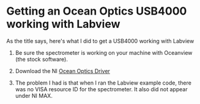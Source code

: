 # Getting an Ocean Optics USB4000 working with Labview

As the title says, here's what I did to get a USB4000 working with Labview

1. Be sure the spectrometer is working on your machine with Oceanview (the stock software).

2. Download the NI [Ocean Optics Driver](http://sine.ni.com/apps/utf8/niid_web_display.download_page?p_id_guid=7833BD4A31DA1274E04400144FB7D21D)

3. The problem I had is that when I ran the Labview example code, there was no VISA resource ID for the spectrometer.  It
also did not appear under NI MAX.


